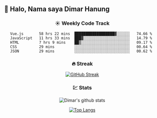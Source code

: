 ## 👋 Halo, Nama saya **Dimar Hanung**

<center>

### :sunny: Weekly Code Track
<!--START_SECTION:waka-->
```text
Vue.js       58 hrs 22 mins  ██████████████████▓░░░░░░   74.66 % 
JavaScript   11 hrs 33 mins  ███▓░░░░░░░░░░░░░░░░░░░░░   14.79 % 
HTML         7 hrs 9 mins    ██▒░░░░░░░░░░░░░░░░░░░░░░   09.17 % 
CSS          29 mins         ░░░░░░░░░░░░░░░░░░░░░░░░░   00.64 % 
JSON         29 mins         ░░░░░░░░░░░░░░░░░░░░░░░░░   00.62 % 
```
<!--END_SECTION:waka-->

### :fire: Streak

[![GitHub Streak](http://github-readme-streak-stats.herokuapp.com?user=dimar-hanung)](https://git.io/streak-stats)

### :chart: Stats

![Dimar's github stats](https://github-readme-stats.vercel.app/api?username=dimar-hanung&show_icons=true&theme=vue)

[![Top Langs](https://github-readme-stats.vercel.app/api/top-langs/?username=dimar-hanung)](#)

</center>
